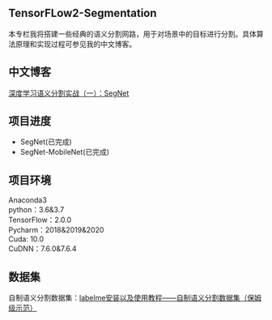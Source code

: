 ## TensorFLow2-Segmentation
本专栏我将搭建一些经典的语义分割网路，用于对场景中的目标进行分割。具体算法原理和实现过程可参见我的中文博客。

## 中文博客
[深度学习语义分割实战（一）：SegNet](https://blog.csdn.net/wjinjie/article/details/107338470)

## 项目进度
- SegNet(已完成)  
- SegNet-MobileNet(已完成)

## 项目环境
Anaconda3  
python：3.6&3.7  
TensorFlow：2.0.0   
Pycharm：2018&2019&2020  
Cuda: 10.0   
CuDNN：7.6.0&7.6.4

## 数据集
自制语义分割数据集：[labelme安装以及使用教程——自制语义分割数据集（保姆级示范）](https://blog.csdn.net/wjinjie/article/details/106735141)
